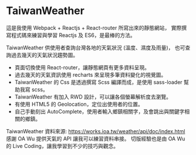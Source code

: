 # TaiwanWeather

這是我使用 Webpack + Reactjs + React-router 所寫出來的靜態網站，
實際撰寫程式碼來練習與學習 Reactjs 及 ES6，是最棒的方法。

TaiwanWeather 供使用者查詢台灣各地的天氣狀況 (溫度、濕度及雨量)，
也可查詢過去幾天的天氣狀況趨勢圖。

* 頁面切換使用 React-router，讓靜態網頁有更多資料呈現。
* 過去幾天的天氣資訊使用 recharts 來呈現多筆資料變化的視覺圖。
* TaiwanWeather 的 Css 是透過撰寫 Scss 編譯而成，是使用 sass-loader 幫助我寫 scss。
* TaiwanWeather 有加入 RWD 設計，可以讓各個螢幕解析度去瀏覽。
* 有使用 HTML5 的 Geolocation，定位出使用者的位置。
* 自己手動刻出 AutoComplete，使用者輸入鄉鎮相關字，及會跳出與關鍵字相關的鄉鎮。

TaiwanWeather 資料來源: https://works.ioa.tw/weather/api/doc/index.html
感謝 OA Wu 提供天氣的 API 讓我可以練習資料串接。
切版經驗也是由 OA Wu 的 Live Coding，讓我學習到不少的技巧與觀念。
